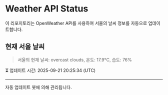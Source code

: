 
# Weather API Status

이 리포지토리는 OpenWeather API를 사용하여 서울의 날씨 정보를 자동으로 업데이트합니다.

## 현재 서울 날씨
> 서울의 현재 날씨: overcast clouds, 온도: 17.9°C, 습도: 76%

⏳ 업데이트 시간: 2025-09-21 20:25:34 (UTC)

---
자동 업데이트 봇에 의해 관리됩니다.
